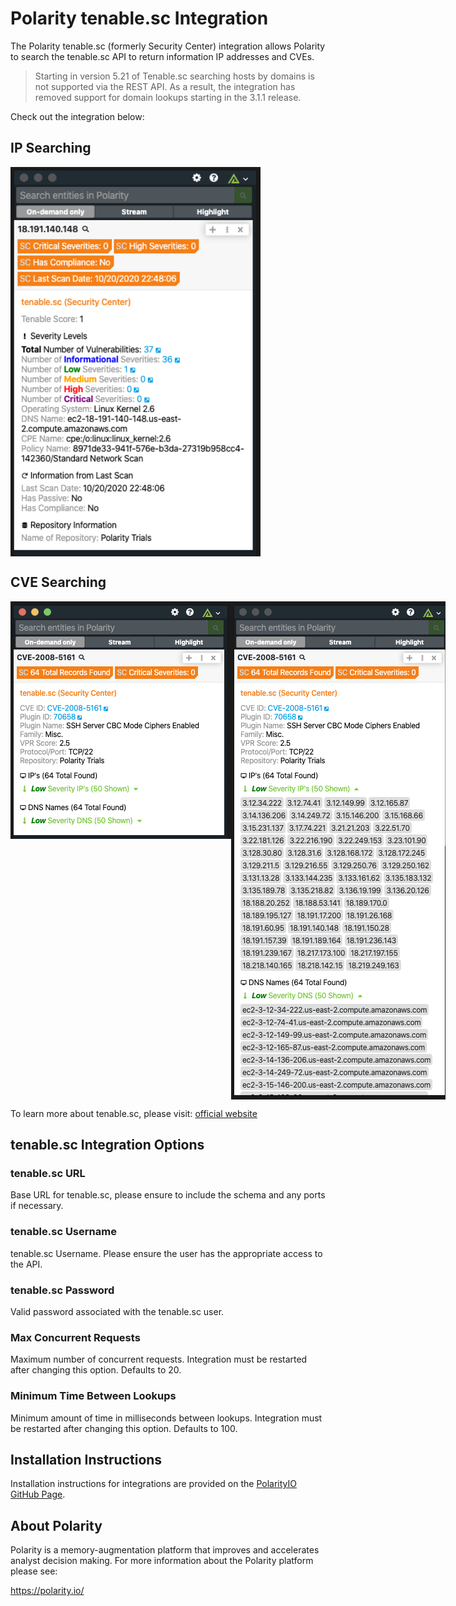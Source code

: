 # Polarity tenable.sc Integration

The Polarity tenable.sc (formerly Security Center) integration allows Polarity to search the tenable.sc API to return information IP addresses and CVEs.

> Starting in version 5.21 of Tenable.sc searching hosts by domains is not supported via the REST API.  As a result, the integration has removed support for domain lookups starting in the 3.1.1 release.

Check out the integration below:

## IP Searching
<div style="display:flex; justify-content: flex-start; align-items:flex-start;">
  <img width="400" alt="Integration Example New Incident Created" src="./assets/ip-results.png">
</div>

## CVE Searching
<div style="display:flex; justify-content: flex-start; align-items:flex-start;">
  <img width="400" alt="Integration Example New Incident" src="./assets/cve-results.png">
  <img width="400" alt="Integration Example New Incident Created" src="./assets/cve-results-expanded.png">
</div>

To learn more about tenable.sc, please visit: [official website](https://www.tenable.com/products/tenable-sc)

## tenable.sc Integration Options

### tenable.sc URL
Base URL for tenable.sc, please ensure to include the schema and any ports if necessary.

### tenable.sc Username
tenable.sc Username. Please ensure the user has the appropriate access to the API.

### tenable.sc Password
Valid password associated with the tenable.sc user.

### Max Concurrent Requests
Maximum number of concurrent requests.  Integration must be restarted after changing this option. Defaults to 20.

### Minimum Time Between Lookups
Minimum amount of time in milliseconds between lookups. Integration must be restarted after changing this option. Defaults to 100.

## Installation Instructions

Installation instructions for integrations are provided on the [PolarityIO GitHub Page](https://polarityio.github.io/).

## About Polarity

Polarity is a memory-augmentation platform that improves and accelerates analyst decision making.  For more information about the Polarity platform please see:

https://polarity.io/
